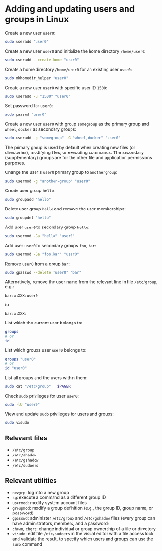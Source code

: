 # Adding and updating users and groups in Linux

Create a new user `user0`:

```sh
sudo useradd "user0"
```

Create a new user `user0` and initialize the home directory `/home/user0`:

```sh
sudo useradd --create-home "user0"
```

Create a home directory `/home/user0` for an existing user `user0`:

```sh
sudo mkhomedir_helper "user0"
```

Create a new user `user0` with specific user ID `1500`:

```sh
sudo useradd -u "1500" "user0"
```

Set password for `user0`:

```sh
sudo passwd "user0"
```

Create a new user `user0` with group `somegroup` as the primary group and `wheel`, `docker` as secondary groups:

```sh
sudo useradd -g "somegroup" -G "wheel,docker" "user0"
```

The primary group is used by default when creating new files (or directories), modifying files, or executing commands. The secondary (supplementary) groups are for the other file and application permissions purposes.

Change the user's `user0` primary group to `anothergroup`:

```sh
sudo usermod -g "another-group" "user0"
```

Create user group `hello`:

```sh
sudo groupadd "hello"
```

Delete user group `hello` and remove the user memberships:

```sh
sudo groupdel "hello"
```

Add user `user0` to secondary group `hello`:

```sh
sudo usermod -Ga "hello" "user0"
```

Add user `user0` to secondary groups `foo`, `bar`:

```sh
sudo usermod -Ga "foo,bar" "user0"
```

Remove `user0` from a group `bar`:

```sh
sudo gpasswd --delete "user0" "bar"
```

Alternatively, remove the user name from the relevant line in file `/etc/group`, e.g.:

```group
bar:x:XXX:user0
```

to

```group
bar:x:XXX:
```

List which the current user belongs to:

```sh
groups
# or
id
```

List which groups user `user0` belongs to:

```sh
groups "user0"
# or
id "user0"
```

List all groups and the users within them:

```sh
sudo cat "/etc/group" | $PAGER
```

Check `sudo` privileges for user `user0`:

```sh
sudo -lU "user0"
```

View and update `sudo` privileges for users and groups:

```sh
sudo visudo
```

## Relevant files

-   `/etc/group`
-   `/etc/shadow`
-   `/etc/gshadow`
-   `/etc/sudoers`

## Relevant utilities

-   `newgrp`: log into a new group
-   `sg`: execute a command as a different group ID
-   `usermod`: modify system account files
-   `groupmod`: modify a group definition (e.g., the group ID, group name, or password)
-   `gpasswd`: administer `/etc/group` and `/etc/gshadow` files (every group can have administrators, members, and a password)
-   `chown`, `chgrp`: change individual or group ownership of a file or directory
-   `visudo`: edit file `/etc/sudoers` in the visual editor with a file access lock and validate the result, to specify
    which users and groups can use the `sudo` command
